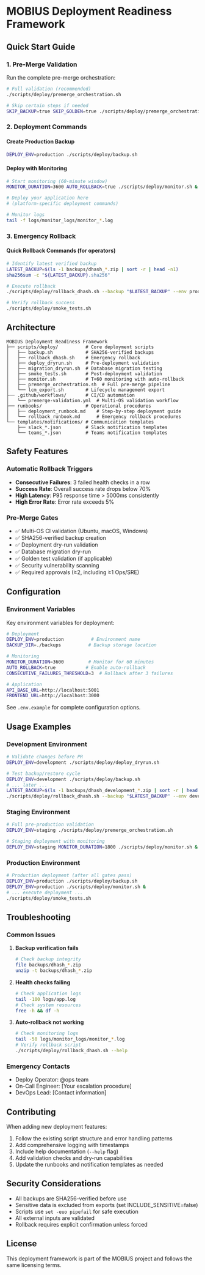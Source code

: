 # MOBIUS Deployment Readiness Framework

## Quick Start Guide

### 1. Pre-Merge Validation

Run the complete pre-merge orchestration:

```bash
# Full validation (recommended)
./scripts/deploy/premerge_orchestration.sh

# Skip certain steps if needed
SKIP_BACKUP=true SKIP_GOLDEN=true ./scripts/deploy/premerge_orchestration.sh
```

### 2. Deployment Commands

#### Create Production Backup
```bash
DEPLOY_ENV=production ./scripts/deploy/backup.sh
```

#### Deploy with Monitoring
```bash
# Start monitoring (60-minute window)
MONITOR_DURATION=3600 AUTO_ROLLBACK=true ./scripts/deploy/monitor.sh &

# Deploy your application here
# (platform-specific deployment commands)

# Monitor logs
tail -f logs/monitor_logs/monitor_*.log
```

### 3. Emergency Rollback

#### Quick Rollback Commands (for operators)
```bash
# Identify latest verified backup
LATEST_BACKUP=$(ls -1 backups/dhash_*.zip | sort -r | head -n1)
sha256sum -c "${LATEST_BACKUP}.sha256"

# Execute rollback
./scripts/deploy/rollback_dhash.sh --backup "$LATEST_BACKUP" --env production

# Verify rollback success
./scripts/deploy/smoke_tests.sh
```

## Architecture

```
MOBIUS Deployment Readiness Framework
├── scripts/deploy/          # Core deployment scripts
│   ├── backup.sh            # SHA256-verified backups
│   ├── rollback_dhash.sh    # Emergency rollback
│   ├── deploy_dryrun.sh     # Pre-deployment validation
│   ├── migration_dryrun.sh  # Database migration testing
│   ├── smoke_tests.sh       # Post-deployment validation
│   ├── monitor.sh           # T+60 monitoring with auto-rollback
│   ├── premerge_orchestration.sh  # Full pre-merge pipeline
│   └── lcm_export.sh        # Lifecycle management export
├── .github/workflows/       # CI/CD automation
│   └── premerge-validation.yml  # Multi-OS validation workflow
├── runbooks/                # Operational procedures
│   ├── deployment_runbook.md    # Step-by-step deployment guide
│   └── rollback_runbook.md      # Emergency rollback procedures
└── templates/notifications/ # Communication templates
    ├── slack_*.json         # Slack notification templates
    └── teams_*.json         # Teams notification templates
```

## Safety Features

### Automatic Rollback Triggers
- **Consecutive Failures**: 3 failed health checks in a row
- **Success Rate**: Overall success rate drops below 70%
- **High Latency**: P95 response time > 5000ms consistently
- **High Error Rate**: Error rate exceeds 5%

### Pre-Merge Gates
- ✅ Multi-OS CI validation (Ubuntu, macOS, Windows)
- ✅ SHA256-verified backup creation
- ✅ Deployment dry-run validation
- ✅ Database migration dry-run
- ✅ Golden test validation (if applicable)
- ✅ Security vulnerability scanning
- ✅ Required approvals (≥2, including ≥1 Ops/SRE)

## Configuration

### Environment Variables

Key environment variables for deployment:

```bash
# Deployment
DEPLOY_ENV=production          # Environment name
BACKUP_DIR=./backups          # Backup storage location

# Monitoring
MONITOR_DURATION=3600         # Monitor for 60 minutes
AUTO_ROLLBACK=true           # Enable auto-rollback
CONSECUTIVE_FAILURES_THRESHOLD=3  # Rollback after 3 failures

# Application
API_BASE_URL=http://localhost:5001
FRONTEND_URL=http://localhost:3000
```

See `.env.example` for complete configuration options.

## Usage Examples

### Development Environment
```bash
# Validate changes before PR
DEPLOY_ENV=development ./scripts/deploy/deploy_dryrun.sh

# Test backup/restore cycle
DEPLOY_ENV=development ./scripts/deploy/backup.sh
# ... later ...
LATEST_BACKUP=$(ls -1 backups/dhash_development_*.zip | sort -r | head -n1)
./scripts/deploy/rollback_dhash.sh --backup "$LATEST_BACKUP" --env development
```

### Staging Environment
```bash
# Full pre-production validation
DEPLOY_ENV=staging ./scripts/deploy/premerge_orchestration.sh

# Staging deployment with monitoring
DEPLOY_ENV=staging MONITOR_DURATION=1800 ./scripts/deploy/monitor.sh &
```

### Production Environment
```bash
# Production deployment (after all gates pass)
DEPLOY_ENV=production ./scripts/deploy/backup.sh
DEPLOY_ENV=production ./scripts/deploy/monitor.sh &
# ... execute deployment ...
./scripts/deploy/smoke_tests.sh
```

## Troubleshooting

### Common Issues

1. **Backup verification fails**
   ```bash
   # Check backup integrity
   file backups/dhash_*.zip
   unzip -t backups/dhash_*.zip
   ```

2. **Health checks failing**
   ```bash
   # Check application logs
   tail -100 logs/app.log
   # Check system resources
   free -h && df -h
   ```

3. **Auto-rollback not working**
   ```bash
   # Check monitoring logs
   tail -50 logs/monitor_logs/monitor_*.log
   # Verify rollback script
   ./scripts/deploy/rollback_dhash.sh --help
   ```

### Emergency Contacts

- Deploy Operator: @ops team
- On-Call Engineer: [Your escalation procedure]
- DevOps Lead: [Contact information]

## Contributing

When adding new deployment features:

1. Follow the existing script structure and error handling patterns
2. Add comprehensive logging with timestamps
3. Include help documentation (`--help` flag)
4. Add validation checks and dry-run capabilities
5. Update the runbooks and notification templates as needed

## Security Considerations

- All backups are SHA256-verified before use
- Sensitive data is excluded from exports (set INCLUDE_SENSITIVE=false)
- Scripts use `set -euo pipefail` for safe execution
- All external inputs are validated
- Rollback requires explicit confirmation unless forced

## License

This deployment framework is part of the MOBIUS project and follows the same licensing terms.